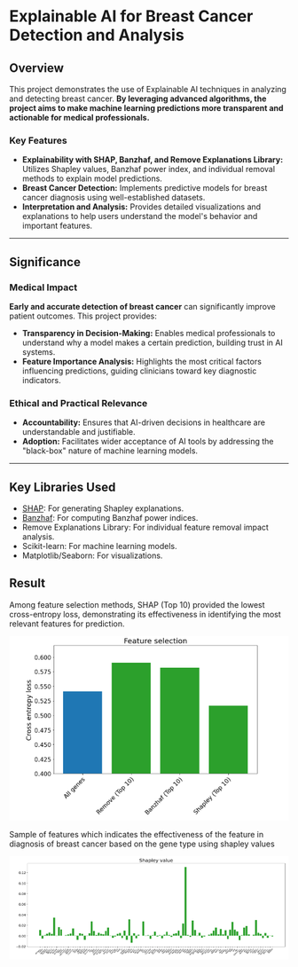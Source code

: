 # Explainable AI for Breast Cancer Detection and Analysis

## Overview
This project demonstrates the use of Explainable AI techniques in analyzing and detecting breast cancer. **By leveraging advanced algorithms, the project aims to make machine learning predictions more transparent and actionable for medical professionals.** 

### Key Features
- **Explainability with SHAP, Banzhaf, and Remove Explanations Library:** Utilizes Shapley values, Banzhaf power index, and individual removal methods to explain model predictions.
- **Breast Cancer Detection:** Implements predictive models for breast cancer diagnosis using well-established datasets.
- **Interpretation and Analysis:** Provides detailed visualizations and explanations to help users understand the model's behavior and important features.

---

## Significance

### Medical Impact
**Early and accurate detection of breast cancer** can significantly improve patient outcomes. This project provides:
- **Transparency in Decision-Making:** Enables medical professionals to understand why a model makes a certain prediction, building trust in AI systems.
- **Feature Importance Analysis:** Highlights the most critical factors influencing predictions, guiding clinicians toward key diagnostic indicators.


### Ethical and Practical Relevance
- **Accountability:** Ensures that AI-driven decisions in healthcare are understandable and justifiable.
- **Adoption:** Facilitates wider acceptance of AI tools by addressing the "black-box" nature of machine learning models.

---

## Key Libraries Used
- [SHAP](https://github.com/slundberg/shap): For generating Shapley explanations.
- [Banzhaf](https://pypi.org/project/banzhaf/): For computing Banzhaf power indices.
- Remove Explanations Library: For individual feature removal impact analysis.
- Scikit-learn: For machine learning models.
- Matplotlib/Seaborn: For visualizations.

## Result
Among feature selection methods, SHAP (Top 10) provided the lowest cross-entropy loss, demonstrating its effectiveness in identifying the most relevant features for prediction.
<div align="left">
  <img src="ce.png" alt="Sample Predictions" width="600">
</div>

Sample of features which indicates the effectiveness of the feature in diagnosis of breast cancer based on the gene type using shapley values
<div align="left">
  <img src="shap.png" alt="Sample Predictions" width="1200">
</div>

